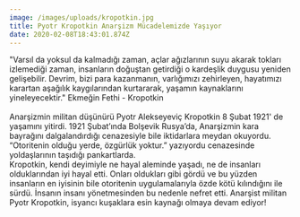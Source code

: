 ```yaml
---
image: /images/uploads/kropotkin.jpg
title: Pyotr Kropotkin Anarşizm Mücadelemizde Yaşıyor
date: 2020-02-08T18:43:01.874Z
---
```

"Varsıl da yoksul da kalmadığı zaman, açlar ağızlarının suyu akarak tokları izlemediği zaman, insanların doğuştan getirdiği o kardeşlik duygusu yeniden gelişebilir. Devrim, bizi para kazanmanın, varlığımızı zehirleyen, hayatımızı karartan aşağılık kaygılarından kurtararak, yaşamın kaynaklarını yineleyecektir." Ekmeğin Fethi - Kropotkin\
\
Anarşizmin militan düşünürü Pyotr Alekseyeviç Kropotkin 8 Şubat 1921' de yaşamını yitirdi. 1921 Şubat’ında Bolşevik Rusya’da, Anarşizmin kara bayrağını dalgalandırdığı cenazesiyle bile iktidarlara meydan okuyordu. “Otoritenin olduğu yerde, özgürlük yoktur.” yazıyordu cenazesinde yoldaşlarının taşıdığı pankartlarda.\
Kropotkin, kendi deyimiyle ne hayal aleminde yaşadı, ne de insanları olduklarından iyi hayal etti. Onları oldukları gibi gördü ve bu yüzden insanların en iyisinin bile otoritenin uygulamalarıyla özde kötü kılındığını ile sürdü. İnsanın insanı yönetmesinden bu nedenle nefret etti. Anarşist militan Pyotr Kropotkin, isyancı kuşaklara esin kaynağı olmaya devam ediyor!
